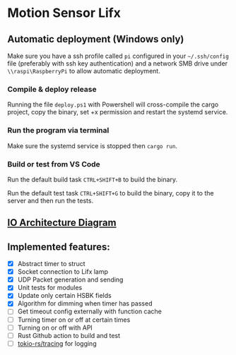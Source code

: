 # Motion Sensor Lifx

## Automatic deployment (Windows only)

Make sure you have a ssh profile called `pi` configured in your `~/.ssh/config` file (preferably with ssh key authentication) and a network SMB drive under `\\raspi\RaspberryPi` to allow automatic deployment.

### Compile & deploy release

Running the file `deploy.ps1` with Powershell will cross-compile the cargo project, copy the binary, set +x permission and restart the systemd service.

### Run the program via terminal

Make sure the systemd service is stopped then `cargo run`.

### Build or test from VS Code

Run the default build task `CTRL+SHIFT+B` to build the binary.

Run the default test task `CTRL+SHIFT+G` to build the binary, copy it to the server and then run the tests.

## [IO Architecture Diagram](https://whimsical.com/lifx-pir-diagram-LWt2r7TCdW55KH7i5Y7EtW)

## Implemented features:

- [x] Abstract timer to struct
- [x] Socket connection to Lifx lamp
- [x] UDP Packet generation and sending
- [x] Unit tests for modules
- [x] Update only certain HSBK fields
- [x] Algorithm for dimming when timer has passed
- [ ] Get timeout config externally with function cache
- [ ] Turning timer on or off at certain times
- [ ] Turning on or off with API
- [ ] Rust Github action to build and test
- [ ] [tokio-rs/tracing](https://github.com/tokio-rs/tracing/blob/master/examples/examples/appender-multifile.rs) for logging
